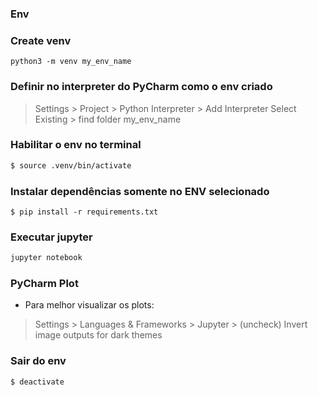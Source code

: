 ### Env

### Create venv
```
python3 -m venv my_env_name
```

### Definir no interpreter do PyCharm como o env criado
> Settings > Project > Python Interpreter > Add Interpreter
> Select Existing > find folder my_env_name

### Habilitar o env no terminal
```bash
$ source .venv/bin/activate
```

### Instalar dependências somente no ENV selecionado
```
$ pip install -r requirements.txt
```

### Executar jupyter
```bash
jupyter notebook
```

### PyCharm Plot
- Para melhor visualizar os plots:
> Settings > Languages & Frameworks > Jupyter > (uncheck) Invert image outputs for dark themes


### Sair do env
```
$ deactivate
```

